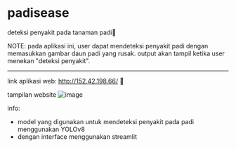 # padisease
deteksi penyakit pada tanaman padi🌾

NOTE:
pada aplikasi ini, user dapat mendeteksi penyakit padi dengan memasukkan gambar daun padi yang rusak. output akan tampil ketika user menekan "deteksi penyakit".

_______________________________________________________
link aplikasi web: http://152.42.198.66/
🤖

tampilan website
![image](https://github.com/entsanerga/padisease/assets/101909253/bc4a31a9-e6ad-40a8-8246-ac7c8f6b69f3)


info:
- model yang digunakan untuk mendeteksi penyakit pada padi menggunakan YOLOv8
- dengan interface menggunakan streamlit
